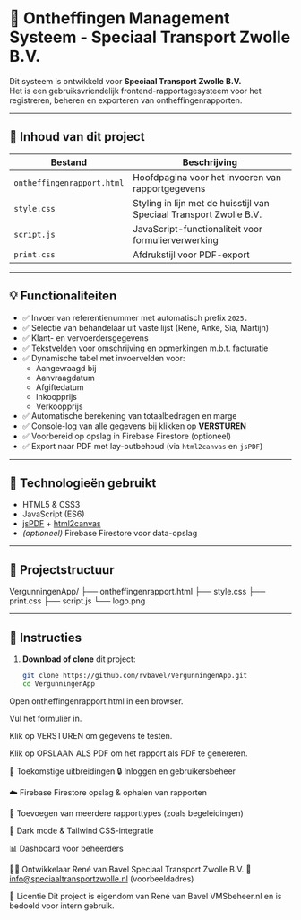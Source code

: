 # 🚛 Ontheffingen Management Systeem - Speciaal Transport Zwolle B.V.

Dit systeem is ontwikkeld voor **Speciaal Transport Zwolle B.V.**  
Het is een gebruiksvriendelijk frontend-rapportagesysteem voor het registreren, beheren en exporteren van ontheffingenrapporten.

---

## 📄 Inhoud van dit project

| Bestand                  | Beschrijving                                                      |
|--------------------------|--------------------------------------------------------------------|
| `ontheffingenrapport.html` | Hoofdpagina voor het invoeren van rapportgegevens               |
| `style.css`               | Styling in lijn met de huisstijl van Speciaal Transport Zwolle B.V. |
| `script.js`               | JavaScript-functionaliteit voor formulierverwerking              |
| `print.css`               | Afdrukstijl voor PDF-export                                       |

---

## 💡 Functionaliteiten

- ✅ Invoer van referentienummer met automatisch prefix `2025.`
- ✅ Selectie van behandelaar uit vaste lijst (René, Anke, Sia, Martijn)
- ✅ Klant- en vervoerdersgegevens
- ✅ Tekstvelden voor omschrijving en opmerkingen m.b.t. facturatie
- ✅ Dynamische tabel met invoervelden voor:
  - Aangevraagd bij
  - Aanvraagdatum
  - Afgiftedatum
  - Inkoopprijs
  - Verkoopprijs
- ✅ Automatische berekening van totaalbedragen en marge
- ✅ Console-log van alle gegevens bij klikken op **VERSTUREN**
- ✅ Voorbereid op opslag in Firebase Firestore (optioneel)
- ✅ Export naar PDF met lay-outbehoud (via `html2canvas` en `jsPDF`)

---

## 🔧 Technologieën gebruikt

- HTML5 & CSS3
- JavaScript (ES6)
- [jsPDF](https://github.com/parallax/jsPDF) + [html2canvas](https://github.com/niklasvh/html2canvas)
- *(optioneel)* Firebase Firestore voor data-opslag

---

## 📁 Projectstructuur

VergunningenApp/
├── ontheffingenrapport.html
├── style.css
├── print.css
├── script.js
└── logo.png


---

## 🚀 Instructies

1. **Download of clone** dit project:
   ```bash
   git clone https://github.com/rvbavel/VergunningenApp.git
   cd VergunningenApp

Open ontheffingenrapport.html in een browser.

Vul het formulier in.

Klik op VERSTUREN om gegevens te testen.

Klik op OPSLAAN ALS PDF om het rapport als PDF te genereren.

📌 Toekomstige uitbreidingen
🔒 Inloggen en gebruikersbeheer

☁️ Firebase Firestore opslag & ophalen van rapporten

🧾 Toevoegen van meerdere rapporttypes (zoals begeleidingen)

🌙 Dark mode & Tailwind CSS-integratie

📊 Dashboard voor beheerders

👨‍💼 Ontwikkelaar
René van Bavel
Speciaal Transport Zwolle B.V.
📧 info@speciaaltransportzwolle.nl (voorbeeldadres)

📜 Licentie
Dit project is eigendom van René van Bavel VMSbeheer.nl en is bedoeld voor intern gebruik.

